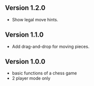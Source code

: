 ## Version 1.2.0
  - Show legal move hints.

## Version 1.1.0
  - Add drag-and-drop for moving pieces.

## Version 1.0.0
 - basic functions of a chess game
 - 2 player mode only
